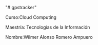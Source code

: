 "# gpstracker" 

Curso:Cloud Computing

Maestría: Tecnologías de la Información

Nombre:Wilmer Alonso Romero Ampuero